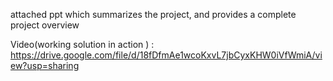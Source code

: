 attached ppt which summarizes the project, and provides a complete project overview

Video(working solution in action ) : https://drive.google.com/file/d/18fDfmAe1wcoKxvL7jbCyxKHW0iVfWmiA/view?usp=sharing
